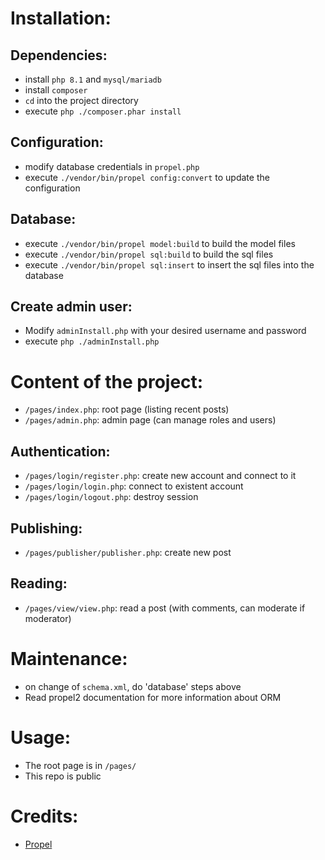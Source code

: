# Installation:
## Dependencies:
* install ``php 8.1`` and ``mysql/mariadb``
* install ``composer``
* ``cd`` into the project directory
* execute ``php ./composer.phar install``

## Configuration:
* modify database credentials in ``propel.php``
* execute ``./vendor/bin/propel config:convert`` to update the configuration

## Database:
* execute ``./vendor/bin/propel model:build`` to build the model files
* execute ``./vendor/bin/propel sql:build`` to build the sql files
* execute ``./vendor/bin/propel sql:insert`` to insert the sql files into the database

## Create admin user:
* Modify ``adminInstall.php`` with your desired username and password
* execute ``php ./adminInstall.php``

# Content of the project:
* ``/pages/index.php``: root page (listing recent posts)
* ``/pages/admin.php``: admin page (can manage roles and users)
## Authentication:
* ``/pages/login/register.php``: create new account and connect to it
* ``/pages/login/login.php``: connect to existent account
* ``/pages/login/logout.php``: destroy session
## Publishing:
* ``/pages/publisher/publisher.php``: create new post
## Reading:
* ``/pages/view/view.php``: read a post (with comments, can moderate if moderator)

# Maintenance:
* on change of ``schema.xml``, do 'database' steps above
* Read propel2 documentation for more information about ORM

# Usage:
* The root page is in ``/pages/``
* This repo is public

# Credits:
* [Propel](https://github.com/propelorm/Propel2)